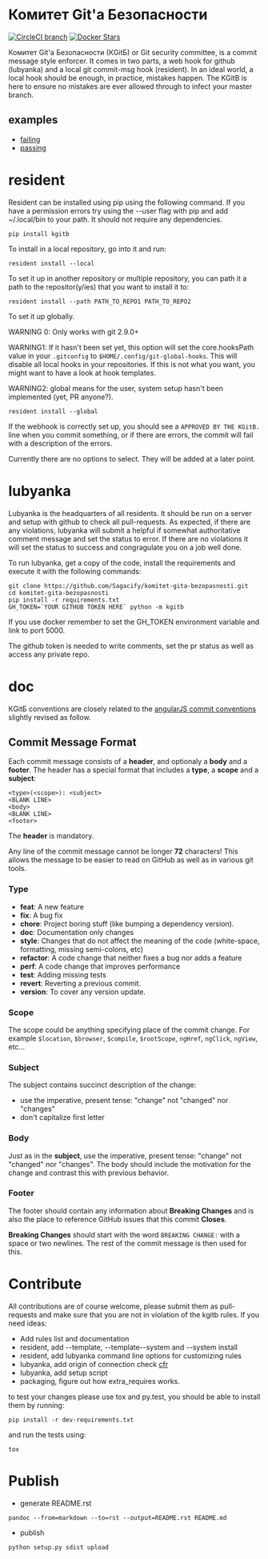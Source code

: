 Комитет Git'a Безопасности
==========================
[![CircleCI branch](https://img.shields.io/circleci/project/Sagacify/komitet-gita-bezopasnosti/master.svg?maxAge=2592000)](https://circleci.com/gh/Sagacify/komitet-gita-bezopasnosti/tree/master)
[![Docker Stars](https://img.shields.io/docker/stars/sagacify/kgb.svg?maxAge=2592000)](https://hub.docker.com/r/sagacify/kgb/)

Комитет Git'a Безопасности (КGitБ)  or Git security committee, is a commit message style enforcer.
It comes in two parts, a web hook for github (lubyanka) and a local git commit-msg hook (resident).
In an ideal world, a local hook should be enough, in practice, mistakes happen.
The KGitB is here to ensure no mistakes are ever allowed through to infect your master branch.

examples
--------
* [failing](https://github.com/Sagacify/komitet-gita-bezopasnosti/pull/4)
* [passing](https://github.com/Sagacify/komitet-gita-bezopasnosti/pull/6)


# resident
Resident can be installed using pip using the following command. If you have a permission errors try using the --user flag with pip and add ~/.local/bin to your path. It should not require any dependencies.
```
pip install kgitb
```

To install in a local repository, go into it and run:
```
resident install --local
```

To set it up in another repository or multiple repository, you can path it a path to the repositor(y/ies) that you want to install it to:
```
resident install --path PATH_TO_REPO1 PATH_TO_REPO2
```

To set it up globally.

WARNING 0: Only works with git 2.9.0+

WARNING1: If it hasn't been set yet, this option will set the core.hooksPath value in your ```.gitconfig``` to ```$HOME/.config/git-global-hooks```. This will disable all local hooks in your repositories. If this is not what you want, you might want to have a look at hook templates.

WARNING2: global means for the user, system setup hasn't been implemented (yet, PR anyone?).

```
resident install --global
```

If the webhook is correctly set up, you should see a ```APPROVED BY THE KGitB.``` line when you commit something, or if there are errors, the commit will fail with a description of the errors.

Currently there are no options to select. They will be added at a later point.

# lubyanka
Lubyanka is the headquarters of all residents.
It should be run on a server and setup with github to check all pull-requests.
As expected, if there are any violations, lubyanka will submit a helpful if somewhat authoritative comment message and set the status to error.
If there are no violations it will set the status to success and congragulate you on a job well done.

To run lubyanka, get a copy of the code, install the requirements and execute it with the following commands:
```
git clone https://github.com/Sagacify/komitet-gita-bezopasnosti.git
cd komitet-gita-bezopasnosti
pip install -r requirements.txt
GH_TOKEN=`YOUR GITHUB TOKEN HERE` python -m kgitb
```


If you use docker remember to set the GH_TOKEN environment variable and link to port 5000.

The github token is needed to write comments, set the pr status as well as access any private repo.


# doc
КGitБ conventions are closely related to the [angularJS commit conventions](https://docs.google.com/document/d/1QrDFcIiPjSLDn3EL15IJygNPiHORgU1_OOAqWjiDU5Y/edit) slightly revised as follow.

## Commit Message Format
Each commit message consists of a **header**, and optionaly a **body** and a **footer**.  The header has a special
format that includes a **type**, a **scope** and a **subject**:

```
<type>(<scope>): <subject>
<BLANK LINE>
<body>
<BLANK LINE>
<footer>
```

The **header** is mandatory.

Any line of the commit message cannot be longer **72** characters! This allows the message to be easier
to read on GitHub as well as in various git tools.

### Type
* **feat**: A new feature
* **fix**: A bug fix
* **chore**: Project boring stuff (like bumping a dependency version).
* **doc**: Documentation only changes
* **style**: Changes that do not affect the meaning of the code (white-space, formatting, missing
  semi-colons, etc)
* **refactor**: A code change that neither fixes a bug nor adds a feature
* **perf**: A code change that improves performance
* **test**: Adding missing tests
* **revert**: Reverting a previous commit.
* **version**: To cover any version update.

### Scope
The scope could be anything specifying place of the commit change. For example `$location`,
`$browser`, `$compile`, `$rootScope`, `ngHref`, `ngClick`, `ngView`, etc...

### Subject
The subject contains succinct description of the change:

* use the imperative, present tense: "change" not "changed" nor "changes"
* don't capitalize first letter

### Body
Just as in the **subject**, use the imperative, present tense: "change" not "changed" nor "changes".
The body should include the motivation for the change and contrast this with previous behavior.

### Footer
The footer should contain any information about **Breaking Changes** and is also the place to
reference GitHub issues that this commit **Closes**.

**Breaking Changes** should start with the word `BREAKING CHANGE:` with a space or two newlines. The rest of the commit message is then used for this.

# Contribute
All contributions are of course welcome, please submit them as pull-requests and make sure that you are not in violation of the kgitb rules.
If you need ideas:
* Add rules list and documentation
* resident, add --template, --template--system and --system install
* resident, add lubyanka command line options for customizing rules
* lubyanka, add origin of connection check [cfr](https://github.com/carlos-jenkins/python-github-webhooks/blob/master/webhooks.py#L56)
* lubyanka, add setup script
* packaging, figure out how extra_requires works.

to test your changes please use tox and py.test, you should be able to install them by running:
```
pip install -r dev-requirements.txt
````

and run the tests using:
```
tox
````

# Publish
* generate README.rst
```
pandoc --from=markdown --to=rst --output=README.rst README.md
```
* publish
```
python setup.py sdist upload
```
